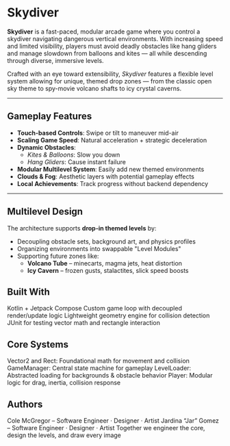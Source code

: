 # Skydiver

**Skydiver** is a fast-paced, modular arcade game where you control a skydiver navigating dangerous vertical environments. With increasing speed and limited visibility, players must avoid deadly obstacles like hang gliders and manage slowdown from balloons and kites — all while descending through diverse, immersive levels.

Crafted with an eye toward extensibility, *Skydiver* features a flexible level system allowing for unique, themed drop zones — from the classic open sky theme to spy-movie volcano shafts to icy crystal caverns.

---

## Gameplay Features

- **Touch-based Controls**: Swipe or tilt to maneuver mid-air
- **Scaling Game Speed**: Natural acceleration + strategic deceleration
- **Dynamic Obstacles**:
  - *Kites & Balloons*: Slow you down
  - *Hang Gliders*: Cause instant failure
- **Modular Multilevel System**: Easily add new themed environments
- **Clouds & Fog**: Aesthetic layers with potential gameplay effects
- **Local Achievements**: Track progress without backend dependency

---

## Multilevel Design

The architecture supports **drop-in themed levels** by:

- Decoupling obstacle sets, background art, and physics profiles
- Organizing environments into swappable "Level Modules"
- Supporting future zones like:
  - **Volcano Tube** – minecarts, magma jets, heat distortion
  - **Icy Cavern** – frozen gusts, stalactites, slick speed boosts
 
## Built With
Kotlin + Jetpack Compose
Custom game loop with decoupled render/update logic
Lightweight geometry engine for collision detection
JUnit for testing vector math and rectangle interaction

## Core Systems
Vector2 and Rect: Foundational math for movement and collision
GameManager: Central state machine for gameplay
LevelLoader: Abstracted loading for backgrounds & obstacle behavior
Player: Modular logic for drag, inertia, collision response

## Authors
Cole McGregor – Software Engineer · Designer · Artist
Jardina “Jar” Gomez – Software Engineer · Designer · Artist
Together we engineer the core, design the levels, and draw every image


